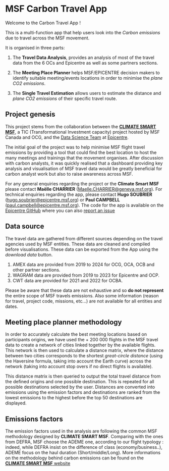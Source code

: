 # MSF Carbon Travel App

Welcome to the Carbon Travel App ! 

This is a multi-function app that help users look into the *Carbon emissions* due to travel across the MSF movement.

It is organised in three parts: 

1. The **Travel Data Analysis**, provides an analysis of most of the travel data from the 6 OCs and Epicentre as well as some partners sections. 

2. The **Meeting Place Planner** helps MSF/EPICENTRE decision makers to identify suitable meeting/events locations in order to minimise the *plane CO2 emissions*.

3. The **Single Travel Estimation** allows users to estimate the distance and *plane CO2 emissions* of their specific travel route. 

## Project genesis

This project stems from the collaboration between the [**CLIMATE SMART MSF**](https://msfintl.sharepoint.com/:u:/r/sites/ClimateSmartMSF/SitePages/Main-Page.aspx?csf=1&web=1&e=8t2nc5), a TIC (Transformational Investment capacity) project hosted by MSF Canada and OCG, and the [Data Science Team](https://epicentre-msf.github.io/gallery/) at [Epicentre](https://epicentre.msf.org/). 

The initial goal of the project was to help minimise MSF flight travel emissions by providing a tool that could find the best location to host the many meetings and trainings that the movement organises. After discussion with carbon analysts, it was quickly realised that a dashboard providing key analysis and visualisation of MSF travel data would be greatly beneficial for carbon analyst work but also to raise awareness across MSF.

For any general enquiries regarding the project or the **Climate Smart MSF** please contact **Maëlle CHARRIER** (Maelle.CHARRIER@geneva.msf.org). For technical enquiries regarding the app, please contact **Hugo SOUBRIER** (hugo.soubrier@epicentre.msf.org) or **Paul CAMPBELL** (paul.campbell@epicentre.msf.org). The code for the app is available on the [Epicentre GitHub](https://github.com/epicentre-msf) where you can also [report an issue](https://github.com/epicentre-msf/carbon-travel-app/issues)

## Data source 

The travel data are gathered from different sources depending on the travel agencies used by MSF entities. These data are cleaned and compiled before visualisations. These data can be exported from the App using the *download data* button.

1. AMEX data are provided from 2019 to 2024 for OCG, OCA, OCB and other partner sections. 
2. WAGRAM data are provided from 2019 to 2023 for Epicentre and OCP.
3. CWT data are provided for 2021 and 2022 for OCBA. 

Please be aware that these data are not exhaustive and so **do not represent** the entire scope of MSF travels emissions. Also some information (reason for travel, project code, missions, etc...) are not available for all entities and dates. 

## Meeting place planner methodology

In order to accurately calculate the best meeting locations based on participants origins, we have used the + 200 000 flights in the MSF travel data to create a network of cities linked together by the available flights. This network is then used to calculate a distance matrix, where the distance between two cities corresponds to the shortest *great-circle distance* (using the Haversine formula, taking into account the Earth curve) across the network (taking into account stop overs if no direct flights is available). 

This distance matrix is then queried to output the total travel distance from the defined origins and one possible destination. This is repeated for all possible destinations selected by the user. Distances are converted into emissions using the emission factors and destinations are ranked from the lowest emissions to the highest before the top 50 destinations are displayed. 

## Emissions factors

The emission factors used in the analysis are following the common MSF methodology designed by **CLIMATE SMART MSF**. Comparing with the ones from DEFRA, MSF choose the ADEME one, according to our flight typology : indeed, while DEFRA insist on the difference of class (economy/business..), ADEME focus on the haul duration (Short/middle/Long). More informations on the methodology behind carbon emissions can be found on the [**CLIMATE SMART MSF** website](https://msfintl.sharepoint.com/:u:/r/sites/ClimateSmartMSF/SitePages/Main-Page.aspx?csf=1&web=1&e=8t2nc5)